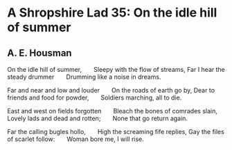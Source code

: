 # A Shropshire Lad 35: On the idle hill of summer
## A. E. Housman
On the idle hill of summer,
      Sleepy with the flow of streams,
Far I hear the steady drummer
      Drumming like a noise in dreams.

Far and near and low and louder
      On the roads of earth go by,
Dear to friends and food for powder,
      Soldiers marching, all to die.

East and west on fields forgotten
      Bleach the bones of comrades slain,
Lovely lads and dead and rotten;
      None that go return again.

Far the calling bugles hollo,
      High the screaming fife replies,
Gay the files of scarlet follow:
      Woman bore me, I will rise.